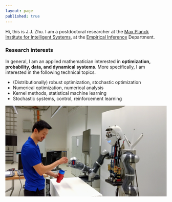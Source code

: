 ```yaml
---
layout: page
published: true
---
```

Hi, this is J.J. Zhu. I am a postdoctoral researcher at the [Max Planck Institute for Intelligent Systems](http://is.tue.mpg.de/), at the [Empirical Inference](https://ei.is.tuebingen.mpg.de/) Department.

### Research interests

In general, I am an applied mathematician interested in **optimization, probability, data, and dynamical systems**. More specifically, I am interested in the following technical topics.

+ (Distributionally) robust optimization, stochastic optimization
+ Numerical optimization, numerical analysis
+ Kernel methods, statistical machine learning
+ Stochastic systems, control, reinforcement learning

![learning and control](/images/atom.png)